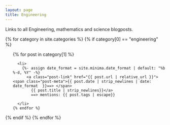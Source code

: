 ```yaml
---
layout: page
title: Engineering
---
```


Links to all Engineering, mathematics and science blogposts.


{% for category in site.categories %}
  {% if category[0] == "engineering" %}

  <ul>
    {% for post in category[1] %}

	  <li>
        {%- assign date_format = site.minima.date_format | default: "%b %-d, %Y" -%}
          <a class="post-link" href="{{ post.url | relative_url }}"> <span class="post-meta">{{ post.date | strip_newlines | date: date_format  }}==> </span>
            {{ post.title | strip_newlines}}</a>
			==> mentions: {{ post.tags | escape}}
        
      </li>
    {% endfor %}
  </ul>
  {% endif %}
{% endfor %}